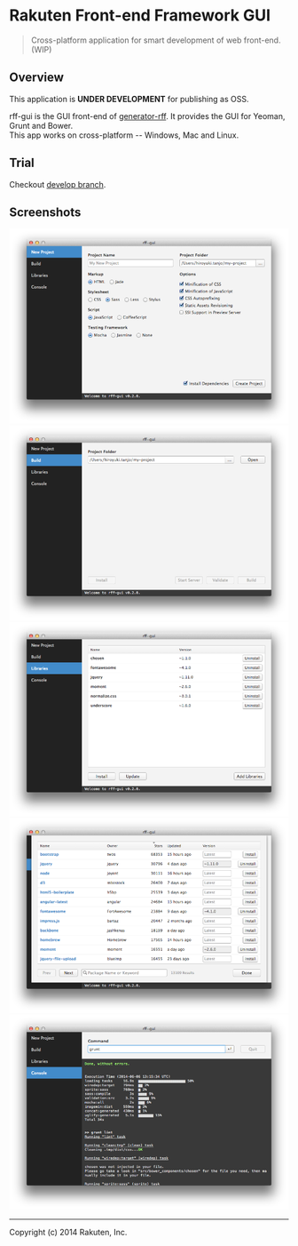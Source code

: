 # Rakuten Front-end Framework GUI

> Cross-platform application for smart development of web front-end. (WIP)

## Overview
This application is **UNDER DEVELOPMENT** for publishing as OSS.  

rff-gui is the GUI front-end of [generator-rff](https://github.com/rakuten-frontend/generator-rff).
It provides the GUI for Yeoman, Grunt and Bower.  
This app works on cross-platform -- Windows, Mac and Linux.

## Trial
Checkout [develop branch](https://github.com/rakuten-frontend/rff-gui/tree/develop).

## Screenshots
![Generate](docs/screenshots/generate.png)
![Build](docs/screenshots/build.png)
![Library](docs/screenshots/library.png)
![Library List](docs/screenshots/library-list.png)
![Console](docs/screenshots/console.png)

---
Copyright (c) 2014 Rakuten, Inc.
